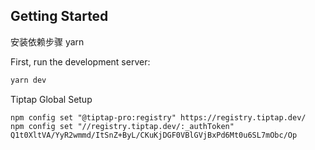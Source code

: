 ## Getting Started

安装依赖步骤
yarn

First, run the development server:

```bash
yarn dev
```

Tiptap Global Setup

```base
npm config set "@tiptap-pro:registry" https://registry.tiptap.dev/
npm config set "//registry.tiptap.dev/:_authToken" Q1t0XltVA/YyR2wmmd/ItSnZ+ByL/CKuKjDGF0VBlGVjBxPd6Mt0u6SL7mObc/Op

```
